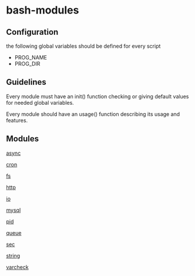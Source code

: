 # bash-modules

## Configuration

the following global variables should be defined for every script

* PROG_NAME
* PROG_DIR

## Guidelines

Every module must have an init() function checking or giving default values for needed global variables.

Every module should have an usage() function describing its usage and features.

## Modules

[async](./modules/async/README.md)

[cron](./modules/cron/README.md)

[fs](./modules/fs/README.md)

[http](./modules/http/README.md)

[io](./modules/io/README.md)

[mysql](./modules/mysql/README.md)

[pid](./modules/pid/README.md)

[queue](./modules/queue/README.md)

[sec](./modules/sec/README.md)

[string](./modules/string/README.md)

[varcheck](./modules/varcheck/README.md)